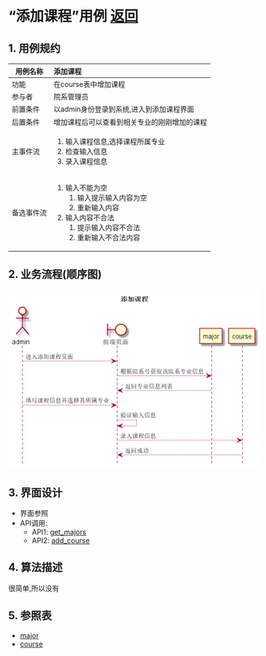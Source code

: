 # “添加课程”用例 [返回](../README.md)

## 1. 用例规约

|用例名称|添加课程|
|-------|:-------------|
|功能|在course表中增加课程|
|参与者|院系管理员|
|前置条件|以admin身份登录到系统,进入到添加课程界面|
|后置条件|增加课程后可以查看到相关专业的刚刚增加的课程|
|主事件流|<ol><li>输入课程信息,选择课程所属专业</li><li>检查输入信息</li><li>录入课程信息</li></ol>|
|备选事件流|<ol><li>输入不能为空<ol><li>输入提示输入内容为空</li><li>重新输入内容</li></ol></li><li>输入内容不合法<ol><li>提示输入内容不合法</li><li>重新输入不合法内容</li></ol></li></ol>|

## 2. 业务流程(顺序图)

![添加课程](../../out/test6/sequence/添加课程.png)

## 3. 界面设计

- 界面参照
- API调用:
    - API1: [get_majors](../api/get_majors.md)
    - API2: [add_course](../api/add_course.md)

## 4. 算法描述
    
很简单,所以没有 

## 5. 参照表

- [major](../数据库设计.md/#major)
- [course](../数据库设计.md/#course)
